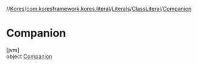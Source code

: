 //[Kores](../../../../../index.md)/[com.koresframework.kores.literal](../../../index.md)/[Literals](../../index.md)/[ClassLiteral](../index.md)/[Companion](index.md)

# Companion

[jvm]\
object [Companion](index.md)
